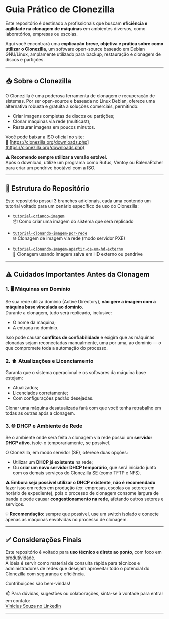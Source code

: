 #  Guia Prático de Clonezilla 

Este repositório é destinado a profissionais que buscam **eficiência e agilidade na clonagem de máquinas** em ambientes diversos, como laboratórios, empresas ou escolas.

Aqui você encontrará uma **explicação breve, objetiva e prática sobre como utilizar o Clonezilla**, um software open-source baseado em Debian GNU/Linux, amplamente utilizado para backup, restauração e clonagem de discos e partições.

---

## 📥 Sobre o Clonezilla

O Clonezilla é uma poderosa ferramenta de clonagem e recuperação de sistemas. Por ser open-source e baseada no Linux Debian, oferece uma alternativa robusta e gratuita a soluções comerciais, permitindo:

- Criar imagens completas de discos ou partições;
- Clonar máquinas via rede (multicast);
- Restaurar imagens em poucos minutos.

Você pode baixar a ISO oficial no site:  
🔗 [https://clonezilla.org/downloads.php](https://clonezilla.org/downloads.php)

⚠️ **Recomendo sempre utilizar a versão estável.**  
Após o download, utilize um programa como Rufus, Ventoy ou BalenaEtcher para criar um pendrive bootável com a ISO.

---

## 🧭 Estrutura do Repositório

Este repositório possui 3 branches adicionais, cada uma contendo um tutorial voltado para um cenário específico de uso do Clonezilla:

- [`tutorial-criando-imagem`](https://github.com/V1niSouza/Checklist-Clonezilla/tree/tutorial-criando-imagem?tab=readme-ov-file)  
  📦 Como criar uma imagem do sistema que será replicado

- [`tutorial-clonando-imagem-por-rede`](https://github.com/seu-user/seu-repo/tree/tutorial-clonando-imagem-por-rede)  
  🌐 Clonagem de imagem via rede (modo servidor PXE)

- [`tutorial-clonando-imagem-apartir-de-um-hd-externo`](https://github.com/seu-user/seu-repo/tree/tutorial-clonando-imagem-apartir-de-um-hd-externo)  
  💽 Clonagem usando imagem salva em HD externo ou pendrive

---

## ⚠️ Cuidados Importantes Antes da Clonagem

### 1. 🖥️ Máquinas em Domínio
Se sua rede utiliza domínio (Active Directory), **não gere a imagem com a máquina base vinculada ao domínio**.  
Durante a clonagem, tudo será replicado, inclusive:
- O nome da máquina;
- A entrada no domínio.

Isso pode causar **conflitos de confiabilidade** e exigirá que as máquinas clonadas sejam reconectadas manualmente, uma por uma, ao domínio — o que compromete toda a automação do processo.

### 2. ⬆️ Atualizações e Licenciamento
Garanta que o sistema operacional e os softwares da máquina base estejam:
- Atualizados;
- Licenciados corretamente;
- Com configurações padrão desejadas.

Clonar uma máquina desatualizada fará com que você tenha retrabalho em todas as outras após a clonagem.

### 3. 🌐 DHCP e Ambiente de Rede

Se o ambiente onde será feita a clonagem via rede possui um **servidor DHCP ativo**, isole-o temporariamente, se possível.

O Clonezilla, em modo servidor (SE), oferece duas opções:

- Utilizar um **DHCP já existente** na rede;
- Ou **criar um novo servidor DHCP temporário**, que será iniciado junto com os demais serviços do Clonezilla SE (como TFTP e NFS).

⚠️ **Embora seja possível utilizar o DHCP existente**, **não é recomendado** fazer isso em redes em produção (ex: empresas, escolas ou setores em horário de expediente), pois o processo de clonagem consome largura de banda e pode causar **congestionamento na rede**, afetando outros setores e serviços.

💡 **Recomendação**: sempre que possível, use um switch isolado e conecte apenas as máquinas envolvidas no processo de clonagem.

---

## ✅ Considerações Finais

Este repositório é voltado para **uso técnico e direto ao ponto**, com foco em produtividade.  
A ideia é servir como material de consulta rápida para técnicos e administradores de redes que desejam aproveitar todo o potencial do Clonezilla com segurança e eficiência.

Contribuições são bem-vindas!

📫 Para dúvidas, sugestões ou colaborações, sinta-se à vontade para entrar em contato:  
[Vinicius Souza no LinkedIn](https://www.linkedin.com/in/vinisouza05/)


---

